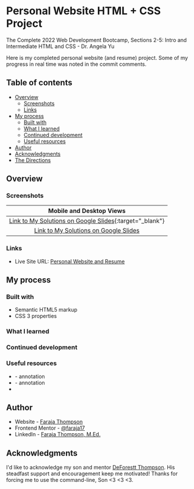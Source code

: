 # Personal Website HTML + CSS Project

The Complete 2022 Web Development Bootcamp, Sections 2-5: Intro and Intermediate HTML and CSS - Dr. Angela Yu

Here is my completed personal website (and resume) project.  Some of my progress in real time was noted in the commit comments. 

## Table of contents

- [Overview](#overview)
  - [Screenshots](#screenshots)
  - [Links](#links)
- [My process](#my-process)
  - [Built with](#built-with)
  - [What I learned](#what-i-learned)
  - [Continued development](#continued-development)
  - [Useful resources](#useful-resources)
- [Author](#author)
- [Acknowledgments](#acknowledgments)
- [The Directions](#frontend-mentor---qr-code-component) 

## Overview




### Screenshots
| <b>Mobile and Desktop Views</b>| 
|:--:|
|[Link to My Solutions on Google Slides](https://docs.google.com/presentation/d/1lDjLsPzyIulQBd-gjmHIG7CuiPRUcIDEz4hl7YOv0fE/edit?usp=sharing){:target="_blank"}
<a href="https://docs.google.com/presentation/d/1lDjLsPzyIulQBd-gjmHIG7CuiPRUcIDEz4hl7YOv0fE/edit?usp=sharing" target="_blank">Link to My Solutions on Google Slides</a>|

### Links

- Live Site URL: [Personal Website and Resume](https://faraja17.github.io/my-website/)

## My process



### Built with

- Semantic HTML5 markup
- CSS 3 properties

### What I learned



### Continued development



### Useful resources

- []() - annotation
- []() - annotation
- 
## Author

- Website - [Faraja Thompson](https://faraja17.github.io/my-website/)
- Frontend Mentor - [@faraja17](https://www.frontendmentor.io/profile/Faraja17)
- LinkedIn - [Faraja Thompson, M.Ed.](https://www.linkedin.com/in/faraja-thompson-m-ed-70885b8/)

## Acknowledgments

I'd like to acknowledge my son and mentor [DeForestt Thompson](https://github.com/DeForestt).  His steadfast support and encouragement keep me motivated!  Thanks for forcing me to use the command-line, Son <3 <3 <3.
